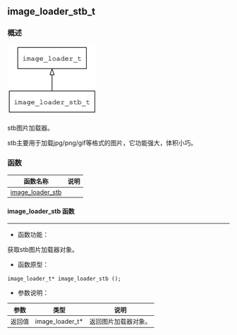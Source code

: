 ## image\_loader\_stb\_t
### 概述
![image](images/image_loader_stb_t_0.png)

 stb图片加载器。

 stb主要用于加载jpg/png/gif等格式的图片，它功能强大，体积小巧。



### 函数
<p id="image_loader_stb_t_methods">

| 函数名称 | 说明 | 
| -------- | ------------ | 
| <a href="#image_loader_stb_t_image_loader_stb">image\_loader\_stb</a> |  |
#### image\_loader\_stb 函数
-----------------------

* 函数功能：

> <p id="image_loader_stb_t_image_loader_stb">
 获取stb图片加载器对象。




* 函数原型：

```
image_loader_t* image_loader_stb ();
```

* 参数说明：

| 参数 | 类型 | 说明 |
| -------- | ----- | --------- |
| 返回值 | image\_loader\_t* | 返回图片加载器对象。 |

